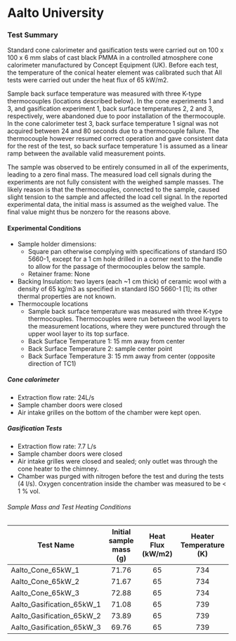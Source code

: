# Aalto University

### Test Summary
Standard cone calorimeter and gasification tests were carried out on 100 x 100 x 6 mm slabs of cast black PMMA  in a controlled atmosphere cone calorimeter manufactured by Concept Equipment (UK). Before each test, the temperature of the conical heater element was calibrated such that All tests were carried out under the heat flux of 65 kW/m2.   

Sample back surface temperature was measured with three K-type thermocouples (locations described below). In the cone experiments 1 and 3, and gasification experiment 1, back surface temperatures 2, 2 and 3, respectively, were abandoned due to poor installation of the thermocouple. In the cone calorimeter test 3, back surface temperature 1 signal was not acquired between 24 and 80 seconds due to a thermocouple failure. The thermocouple however resumed correct operation and gave consistent data for the rest of the test, so back surface temperature 1 is assumed as a linear ramp between the available valid measurement points.  

The sample was observed to be entirely consumed in all of the experiments, leading to a zero final mass. The measured load cell signals during the experiments are not fully consistent with the weighed sample masses. The likely reason is that the thermocouples, connected to the sample, caused slight tension to the sample and affected the load cell signal. In the reported experimental data, the initial mass is assumed as the weighed value. The final value might thus be nonzero for the reasons above.



#### Experimental Conditions
* Sample holder dimensions:
    - Square pan otherwise complying with specifications of standard ISO 5660-1, except for a 1 cm hole drilled in a corner next to the handle to allow for the passage of thermocouples below the sample.
    - Retainer frame: None
* Backing Insulation: two layers (each ~1 cm thick) of ceramic wool with a density of 65 kg/m3 as specified in standard ISO 5660-1 [1]; its other thermal properties are not known.
* Thermocouple locations 
    - Sample back surface temperature was measured with three K-type thermocouples. Thermocouples were run between the wool layers to the measurement locations, where they were punctured through the upper wool layer to its top surface. 
    - Back Surface Temperature 1: 15 mm away from center
    - Back Surface Temperature 2: sample center point 
    - Back Surface Temperature 3: 15 mm away from center (opposite direction of TC1)

##### Cone calorimeter
* Extraction flow rate: 24L/s
* Sample chamber doors were closed
* Air intake grilles on the bottom of the chamber were kept open.


##### Gasification Tests
* Extraction flow rate: 7.7 L/s
* Sample chamber doors were closed
* Air intake grilles were closed and sealed; only outlet was through the cone heater to the chimney.
* Chamber was purged with nitrogen before the test and during the tests (4 l/s). Oxygen concentration inside the chamber was measured to be < 1 % vol.



###### Sample Mass and Test Heating Conditions  
|Test Name | Initial sample mass (g)| Heat Flux (kW/m2)| Heater Temperature (K) |
|----------|:------:| :---: | :---: |
|Aalto\_Cone\_65kW\_1 | 71.76 | 65 | 734  |
|Aalto\_Cone\_65kW\_2 | 71.67 | 65 | 734  |
|Aalto\_Cone\_65kW\_3 | 72.88 | 65 | 734  |
|Aalto\_Gasification\_65kW\_1 | 71.08 | 65 | 739 |
|Aalto\_Gasification\_65kW\_2 | 73.89 | 65 | 739 |
|Aalto\_Gasification\_65kW\_3 | 69.76 | 65 | 739 |
